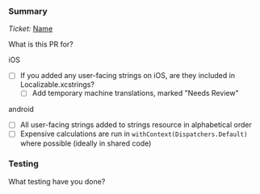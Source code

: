 ### Summary

_Ticket:_ [Name](URL)

What is this PR for?

iOS
- [ ] If you added any user-facing strings on iOS, are they included in Localizable.xcstrings?
  - [ ] Add temporary machine translations, marked "Needs Review"

android
- [ ] All user-facing strings added to strings resource in alphabetical order
- [ ] Expensive calculations are run in `withContext(Dispatchers.Default)` where possible (ideally in shared code)

### Testing

What testing have you done?

<!--
Automated tests are expected with every code change.

For UI changes, include tests for the accessibility of elements. This can include:
* Run the application locally with accessibility features such as VoiceOver/TalkBack enabled.
* Write UI tests that find elements by their accessible label
    * assert that elements have the expected properties - isEnabled, isSelected, etc.
* Run accessibility audit using XCode Accessibility Inspector or Android Accessibility Scanner
-->
